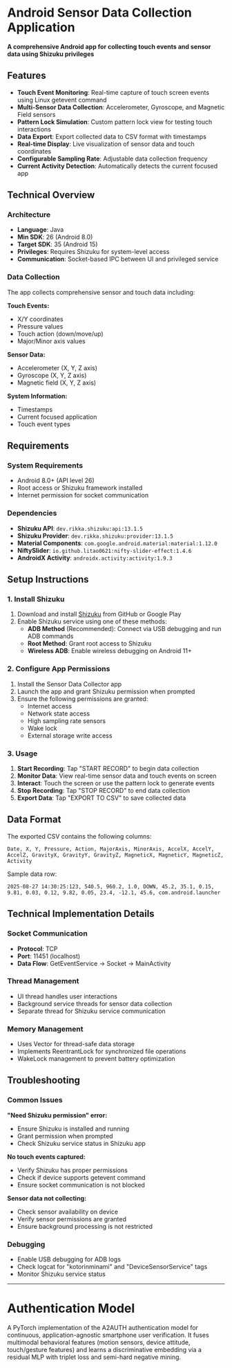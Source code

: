 # Android Sensor Data Collection Application

**A comprehensive Android app for collecting touch events and sensor data using Shizuku privileges**

## Features

- **Touch Event Monitoring**: Real-time capture of touch screen events using Linux getevent command
- **Multi-Sensor Data Collection**: Accelerometer, Gyroscope, and Magnetic Field sensors
- **Pattern Lock Simulation**: Custom pattern lock view for testing touch interactions
- **Data Export**: Export collected data to CSV format with timestamps
- **Real-time Display**: Live visualization of sensor data and touch coordinates
- **Configurable Sampling Rate**: Adjustable data collection frequency
- **Current Activity Detection**: Automatically detects the current focused app

## Technical Overview

### Architecture
- **Language**: Java
- **Min SDK**: 26 (Android 8.0)
- **Target SDK**: 35 (Android 15)
- **Privileges**: Requires Shizuku for system-level access
- **Communication**: Socket-based IPC between UI and privileged service

### Data Collection

The app collects comprehensive sensor and touch data including:

**Touch Events:**
- X/Y coordinates
- Pressure values
- Touch action (down/move/up)
- Major/Minor axis values

**Sensor Data:**
- Accelerometer (X, Y, Z axis)
- Gyroscope (X, Y, Z axis)
- Magnetic field (X, Y, Z axis)

**System Information:**
- Timestamps
- Current focused application
- Touch event types

## Requirements

### System Requirements
- Android 8.0+ (API level 26)
- Root access or Shizuku framework installed
- Internet permission for socket communication

### Dependencies
- **Shizuku API**: `dev.rikka.shizuku:api:13.1.5`
- **Shizuku Provider**: `dev.rikka.shizuku:provider:13.1.5`
- **Material Components**: `com.google.android.material:material:1.12.0`
- **NiftySlider**: `io.github.litao0621:nifty-slider-effect:1.4.6`
- **AndroidX Activity**: `androidx.activity:activity:1.9.3`

## Setup Instructions

### 1. Install Shizuku
1. Download and install [Shizuku](https://shizuku.rikka.app/) from GitHub or Google Play
2. Enable Shizuku service using one of these methods:
   - **ADB Method** (Recommended): Connect via USB debugging and run ADB commands
   - **Root Method**: Grant root access to Shizuku
   - **Wireless ADB**: Enable wireless debugging on Android 11+

### 2. Configure App Permissions
1. Install the Sensor Data Collector app
2. Launch the app and grant Shizuku permission when prompted
3. Ensure the following permissions are granted:
   - Internet access
   - Network state access
   - High sampling rate sensors
   - Wake lock
   - External storage write access

### 3. Usage
1. **Start Recording**: Tap "START RECORD" to begin data collection
2. **Monitor Data**: View real-time sensor data and touch events on screen
3. **Interact**: Touch the screen or use the pattern lock to generate events
4. **Stop Recording**: Tap "STOP RECORD" to end data collection
5. **Export Data**: Tap "EXPORT TO CSV" to save collected data

## Data Format

The exported CSV contains the following columns:
```
Date, X, Y, Pressure, Action, MajorAxis, MinorAxis, AccelX, AccelY, AccelZ, GravityX, GravityY, GravityZ, MagneticX, MagneticY, MagneticZ, Activity
```

Sample data row:
```
2025-08-27 14:30:25:123, 540.5, 960.2, 1.0, DOWN, 45.2, 35.1, 0.15, 9.81, 0.03, 0.12, 9.82, 0.05, 23.4, -12.1, 45.6, com.android.launcher
```

## Technical Implementation Details

### Socket Communication
- **Protocol**: TCP
- **Port**: 11451 (localhost)
- **Data Flow**: GetEventService → Socket → MainActivity

### Thread Management
- UI thread handles user interactions
- Background service threads for sensor data collection
- Separate thread for Shizuku service communication

### Memory Management
- Uses Vector for thread-safe data storage
- Implements ReentrantLock for synchronized file operations
- WakeLock management to prevent battery optimization

## Troubleshooting

### Common Issues

**"Need Shizuku permission" error:**
- Ensure Shizuku is installed and running
- Grant permission when prompted
- Check Shizuku service status in Shizuku app

**No touch events captured:**
- Verify Shizuku has proper permissions
- Check if device supports getevent command
- Ensure socket communication is not blocked

**Sensor data not collecting:**
- Check sensor availability on device
- Verify sensor permissions are granted
- Ensure background processing is not restricted

### Debugging
- Enable USB debugging for ADB logs
- Check logcat for "kotorinminami" and "DeviceSensorService" tags
- Monitor Shizuku service status
---
# Authentication Model
A PyTorch implementation of the A2AUTH authentication model for continuous, application-agnostic smartphone user verification.
It fuses multimodal behavioral features (motion sensors, device attitude, touch/gesture features) and learns a discriminative embedding via a residual MLP with triplet loss and semi-hard negative mining.
